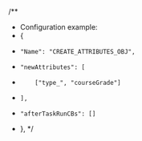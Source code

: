 /**
 * Configuration example:
 * {
 *     "Name": "CREATE_ATTRIBUTES_OBJ",
 *     "newAttributes": [
 *         ["type_", "courseGrade"]
 *     ],
 *     "afterTaskRunCBs": []
 * },
 */